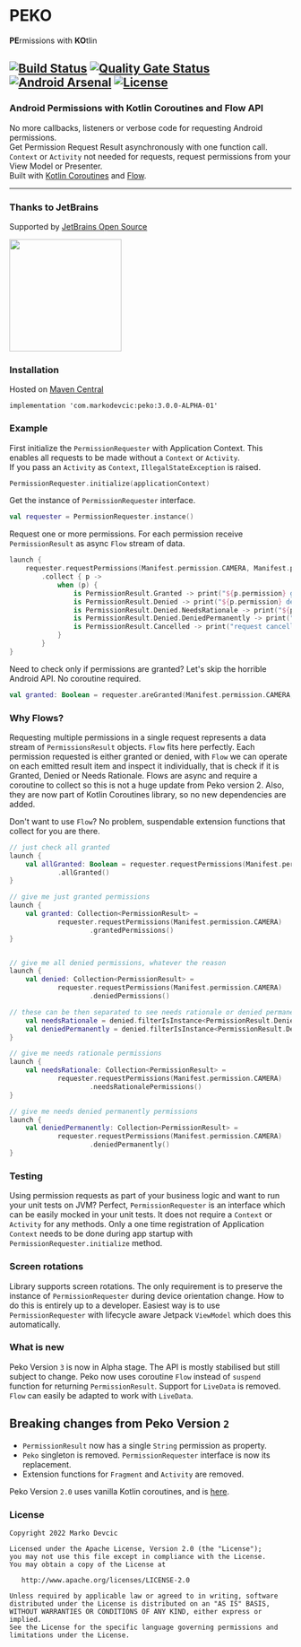 # PEKO

**PE**rmissions with **KO**tlin

[![Build Status](https://travis-ci.org/deva666/Peko.svg?branch=master)](https://travis-ci.org/deva666/Peko) [![Quality Gate Status](https://sonarcloud.io/api/project_badges/measure?project=deva666_Peko&metric=alert_status)](https://sonarcloud.io/dashboard?id=deva666_Peko) [![Android Arsenal](https://img.shields.io/badge/Android%20Arsenal-Peko-blue.svg?style=flat)](https://android-arsenal.com/details/1/6861) [![License](https://img.shields.io/badge/License-Apache%202.0-blue.svg)](https://opensource.org/licenses/Apache-2.0)
---

### Android Permissions with Kotlin Coroutines and Flow API

No more callbacks, listeners or verbose code for requesting Android permissions.    
Get Permission Request Result asynchronously with one function call.  
`Context` or `Activity` not needed for requests, request permissions from your View Model or Presenter.  
Built with [Kotlin Coroutines](https://github.com/Kotlin/kotlinx.coroutines)
and [Flow](https://kotlinlang.org/api/kotlinx.coroutines/kotlinx-coroutines-core/kotlinx.coroutines.flow/-flow/).
***

### Thanks to JetBrains

Supported by [JetBrains Open Source](https://www.jetbrains.com/community/opensource/#support)

[<img src="https://resources.jetbrains.com/storage/products/company/brand/logos/jb_beam.png" width=200 height=200/>](https://www.jetbrains.com/)

### Installation

Hosted on [Maven Central](https://search.maven.org/artifact/com.markodevcic/peko/3.0.0-ALPHA-01/aar)

```
implementation 'com.markodevcic:peko:3.0.0-ALPHA-01'
```

### Example

First initialize the `PermissionRequester` with Application Context. This enables all requests to be made without
a `Context` or `Activity`.   
If you pass an `Activity` as `Context`, `IllegalStateException` is raised.

```kotlin
PermissionRequester.initialize(applicationContext)
```

Get the instance of `PermissionRequester` interface.

```kotlin
val requester = PermissionRequester.instance()
```

Request one or more permissions. For each permission receive `PermissionResult` as async `Flow` stream of data.

```kotlin
launch {
	requester.requestPermissions(Manifest.permission.CAMERA, Manifest.permission.READ_CONTACTS)
        .collect { p ->
            when (p) {
                is PermissionResult.Granted -> print("${p.permission} granted") // nice, proceed 
                is PermissionResult.Denied -> print("${p.permission} denied") // denied, not interested in reason
                is PermissionResult.Denied.NeedsRationale -> print("${p.permission} needs rationale") // show rationale
                is PermissionResult.Denied.DeniedPermanently -> print("${p.permission} denied for good") // no go
                is PermissionResult.Cancelled -> print("request cancelled") // op canceled, repeat the request
            }
        }
}
```
Need to check only if permissions are granted? Let's skip the horrible Android API. No coroutine required.
```kotlin
val granted: Boolean = requester.areGranted(Manifest.permission.CAMERA, Manifest.permission.READ_CONTACTS)

```

### Why Flows?

Requesting multiple permissions in a single request represents a data stream of `PermissionsResult` objects. `Flow` fits here
perfectly. Each permission requested is either granted or denied, with `Flow` we can operate on each emitted result item
and inspect it individually, that is check if it is Granted, Denied or Needs Rationale. Flows are async and require a
coroutine to collect so this is not a huge update from Peko version 2. Also, they are now part of Kotlin Coroutines
library, so no new dependencies are added.

Don't want to use `Flow`? No problem, suspendable extension functions that collect for you are there.

```kotlin
// just check all granted
launch {
	val allGranted: Boolean = requester.requestPermissions(Manifest.permission.CAMERA)
            .allGranted()
}

// give me just granted permissions
launch {
	val granted: Collection<PermissionResult> =
			requester.requestPermissions(Manifest.permission.CAMERA)
                    .grantedPermissions()
}


// give me all denied permissions, whatever the reason
launch {
	val denied: Collection<PermissionResult> =
			requester.requestPermissions(Manifest.permission.CAMERA)
                    .deniedPermissions()

// these can be then separated to see needs rationale or denied permanently permissions
	val needsRationale = denied.filterIsInstance<PermissionResult.Denied.NeedsRationale>()
	val deniedPermanently = denied.filterIsInstance<PermissionResult.Denied.DeniedPermanently>()
}

// give me needs rationale permissions
launch {
	val needsRationale: Collection<PermissionResult> =
			requester.requestPermissions(Manifest.permission.CAMERA)
                    .needsRationalePermissions()
}

// give me needs denied permanently permissions
launch {
	val deniedPermanently: Collection<PermissionResult> =
			requester.requestPermissions(Manifest.permission.CAMERA)
                    .deniedPermanently()
}
```

### Testing

Using permission requests as part of your business logic and want to run your unit tests on JVM?
Perfect, `PermissionRequester` is an interface which can be easily mocked in your unit tests. It does not require
a `Context` or `Activity` for any methods. Only a one time registration of Application `Context` needs to be done during
app startup with `PermissionRequester.initialize` method.

### Screen rotations

Library supports screen rotations. The only requirement is to preserve the instance of `PermissionRequester` during
device orientation change. How to do this is entirely up to a developer. Easiest way is to use `PermissionRequester`
with lifecycle aware Jetpack `ViewModel` which does this automatically.

### What is new

Peko Version `3` is now in Alpha stage. The API is mostly stabilised but still subject to change. Peko now uses
coroutine `Flow` instead of `suspend` function for returning `PermissionResult`. Support for `LiveData` is
removed. `Flow` can easily be adapted to work with `LiveData`.

## Breaking changes from Peko Version `2`

* `PermissionResult` now has a single `String` permission as property.
* `Peko` singleton is removed. `PermissionRequester` interface is now its replacement.
* Extension functions for `Fragment` and `Activity` are removed.

Peko Version `2.0` uses vanilla Kotlin coroutines, and is [here](https://github.com/deva666/Peko/tree/release/2.2.0).

### License

```text
Copyright 2022 Marko Devcic

Licensed under the Apache License, Version 2.0 (the "License");
you may not use this file except in compliance with the License.
You may obtain a copy of the License at

   http://www.apache.org/licenses/LICENSE-2.0

Unless required by applicable law or agreed to in writing, software
distributed under the License is distributed on an "AS IS" BASIS,
WITHOUT WARRANTIES OR CONDITIONS OF ANY KIND, either express or implied.
See the License for the specific language governing permissions and
limitations under the License.
```
